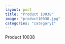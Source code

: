 ```yaml
---
layout: post
title: "Product 10038"
image: "product10038.jpg"
categories: "category1"
---
```

Product 10038

